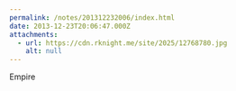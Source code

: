 ```yaml
---
permalink: /notes/201312232006/index.html
date: 2013-12-23T20:06:47.000Z
attachments:
  - url: https://cdn.rknight.me/site/2025/12768780.jpg
    alt: null
---
```


Empire
